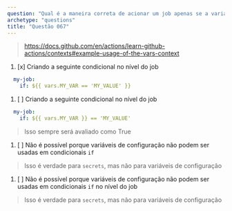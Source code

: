 ```yaml
---
question: "Qual é a maneira correta de acionar um job apenas se a variável de configuração `MY_VAR` tiver o valor de `MY_VALUE`?"
archetype: "questions"
title: "Questão 067"
---
```


> https://docs.github.com/en/actions/learn-github-actions/contexts#example-usage-of-the-vars-context
1. [x] Criando a seguinte condicional no nível do job
```yaml
  my-job:
    if: ${{ vars.MY_VAR == 'MY_VALUE' }}
```
1. [ ] Criando a seguinte condicional no nível do job
```yaml
  my-job:
    if: ${{ vars.MY_VAR }} == 'MY_VALUE'
```
> Isso sempre será avaliado como True
1. [ ] Não é possível porque variáveis de configuração não podem ser usadas em condicionais `if`
> Isso é verdade para `secrets`, mas não para variáveis de configuração
1. [ ] Não é possível porque variáveis de configuração não podem ser usadas em condicionais `if` no nível do job
> Isso é verdade para `secrets`, mas não para variáveis de configuração
